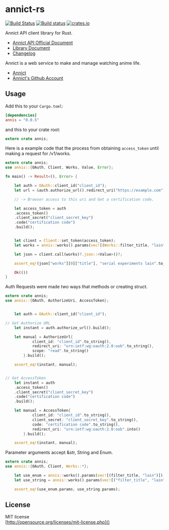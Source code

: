 annict-rs
==============
[![Build Status](https://travis-ci.com/totechite/annict-rs.svg?branch=master)](https://travis-ci.com/totechite/annict-rs)
[![Build status](https://ci.appveyor.com/api/projects/status/f39tjurl4m7ggkch/branch/master?svg=true)](https://ci.appveyor.com/project/totechite/annict-rs/branch/master)
[![crates.io](https://img.shields.io/crates/v/annis.svg)](https://crates.io/crates/annis)     

Annict API client library for Rust. 

- [Annict API Official Document](https://docs.annict.com/)
- [Library Document](https://docs.rs/annis)
- [Changelog](https://github.com/totechite/annict-rs/blob/master/CHANGELOG.md)


Annict is a web service to make and manage watching anime life.   
- [Annict](https://annict.com) 
- [Annict's Github Account](https://github.com/annict)  

Usage
--------------
Add this to your `Cargo.toml`:   
```toml
[dependencies]
annis = "0.0.5"
```
and this to your crate root:   
```rust
extern crate annis;
```

Here is a example code that the process from obtaining `access_token` until making a request for /v1/works.   
```rust
extern crate annis;
use annis::{OAuth, Client, Works, Value, Error};

fn main() -> Result<(), Error> {

	let auth = OAuth::client_id("client_id");
	let url = &auth.authorize_url().redirect_uri("https://example.com").scope("read+write").build();

	// -> Browser access to this uri and Get a certification code.

	let access_token = auth
	.access_token()
	.client_secret("client_secret_key")
	.code("certification code")
	.build();


	let client = Client::set_token(access_token);
	let works = annis::works().params(vec![(Works::filter_title, "lain")]);

	let json = client.call(works)?.json::<Value>()?;

	assert_eq!(json["works"][0]["title"], "serial experiments lain".to_string());

	Ok(())
}
```

Auth Requests were made two ways that methods or creating struct.   
```rust
extern crate annis;
use annis::{OAuth, AuthorizeUri, AccessToken};


	let auth = OAuth::client_id("client_id");

// Get Authorize URL
	let instant = auth.authorize_url().build();

	let manual = AuthorizeUrl{
			client_id: "client_id".to_string(),
			redirect_uri: "urn:ietf:wg:oauth:2.0:oob".to_string(),
			scope: "read".to_string()
		}.build();

	assert_eq!(instant, manual);


// Get AccessToken
	let instant = auth
	.access_token()
	.client_secret("client_secret_key")
	.code("certification code")
	.build();

    let manual = AccessToken{
    		client_id: "client_id".to_string(),
    		client_secret: "client_secret_key".to_string(),
    		code: "certification code".to_string(),
    		redirect_uri: "urn:ietf:wg:oauth:2.0:oob".into()
    	}.build();

	assert_eq!(instant, manual);
```

Parameter arguments accept &str, String and Enum.
```rust
extern crate annis;
use annis::{OAuth, Client, Works::*};

	let use_enum = annis::works().params(vec![(filter_title, "lain")]);
	let use_string = annis::works().params(vec![("filter_title", "lain")]);

	assert_eq!(use_enum.params, use_string.params);

```

License
----------------------------
MIT license   
[http://opensource.org/licenses/mit-license.php]()
